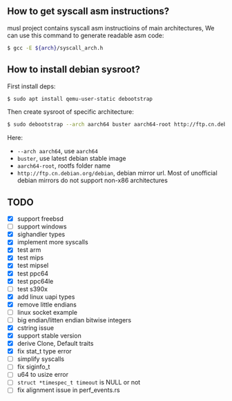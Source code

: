 
## How to get syscall asm instructions?
musl project contains syscall asm instructioins of main architectures,
We can use this command to generate readable asm code:

```bash
$ gcc -E ${arch}/syscall_arch.h
```

## How to install debian sysroot?
First install deps:
```bash
$ sudo apt install qemu-user-static debootstrap
```

Then create sysroot of specific architecture:
```bash
$ sudo debootstrap --arch aarch64 buster aarch64-root http://ftp.cn.debian.org/debian
```
Here:
* `--arch aarch64`, use `aarch64`
* `buster`, use latest debian stable image
* `aarch64-root`, rootfs folder name
* `http://ftp.cn.debian.org/debian`, debian mirror url. Most of unofficial debian
mirrors do not support non-x86 architectures

## TODO
- [x] support freebsd
- [ ] support windows
- [x] sighandler types
- [x] implement more syscalls
- [x] test arm
- [x] test mips
- [x] test mipsel
- [x] test ppc64
- [x] test ppc64le
- [ ] test s390x
- [x] add linux uapi types
- [x] remove little endians
- [ ] linux socket example
- [ ] big endian/litten endian bitwise integers
- [x] cstring issue
- [x] support stable version
- [x] derive Clone, Default traits
- [x] fix stat_t type error
- [ ] simplify syscalls
- [ ] fix siginfo_t
- [ ] u64 to usize error
- [ ] `struct *timespec_t timeout` is NULL or not
- [ ] fix alignment issue in perf_events.rs
